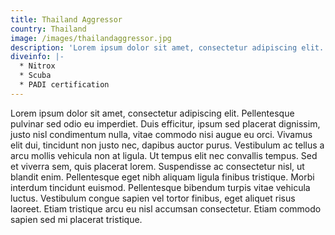 ```yaml
---
title: Thailand Aggressor
country: Thailand
image: /images/thailandaggressor.jpg
description: 'Lorem ipsum dolor sit amet, consectetur adipiscing elit.'
diveinfo: |-
  * Nitrox
  * Scuba
  * PADI certification
---
```

Lorem ipsum dolor sit amet, consectetur adipiscing elit. Pellentesque pulvinar sed odio eu imperdiet. Duis efficitur, ipsum sed placerat dignissim, justo nisl condimentum nulla, vitae commodo nisi augue eu orci. Vivamus elit dui, tincidunt non justo nec, dapibus auctor purus. Vestibulum ac tellus a arcu mollis vehicula non at ligula. Ut tempus elit nec convallis tempus. Sed et viverra sem, quis placerat lorem. Suspendisse ac consectetur nisl, ut blandit enim. Pellentesque eget nibh aliquam ligula finibus tristique. Morbi interdum tincidunt euismod. Pellentesque bibendum turpis vitae vehicula luctus. Vestibulum congue sapien vel tortor finibus, eget aliquet risus laoreet. Etiam tristique arcu eu nisl accumsan consectetur. Etiam commodo sapien sed mi placerat tristique.
